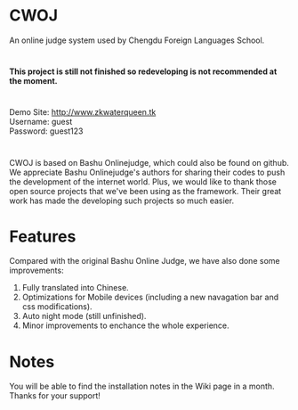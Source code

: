 # CWOJ
An online judge system used by Chengdu Foreign Languages School.
#
<b>This project is still not finished so redeveloping is not recommended at the moment.</b>
#
Demo Site: http://www.zkwaterqueen.tk<br>
Username: guest<br>
Password: guest123<br>
#
CWOJ is based on Bashu Onlinejudge, which could also be found on github. We appreciate Bashu Onlinejudge's authors for sharing their codes to push the development of the internet world.
Plus, we would like to thank those open source projects that we've been using as the framework. Their great work has made the developing such projects so much easier.
# Features
Compared with the original Bashu Online Judge, we have also done some improvements:<br>
1. Fully translated into Chinese.<br>
2. Optimizations for Mobile devices (including a new navagation bar and css modifications).<br>
3. Auto night mode (still unfinished).<br>
4. Minor improvements to enchance the whole experience.<br>

# Notes
You will be able to find the installation notes in the Wiki page in a month. Thanks for your support!

